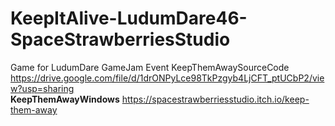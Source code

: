 # KeepItAlive-LudumDare46-SpaceStrawberriesStudio
 Game for LudumDare GameJam Event
 KeepThemAwaySourceCode
https://drive.google.com/file/d/1drONPyLce98TkPzgyb4LjCFT_ptUCbP2/view?usp=sharing
<br>
 <strong>KeepThemAwayWindows</strong>
https://spacestrawberriesstudio.itch.io/keep-them-away
